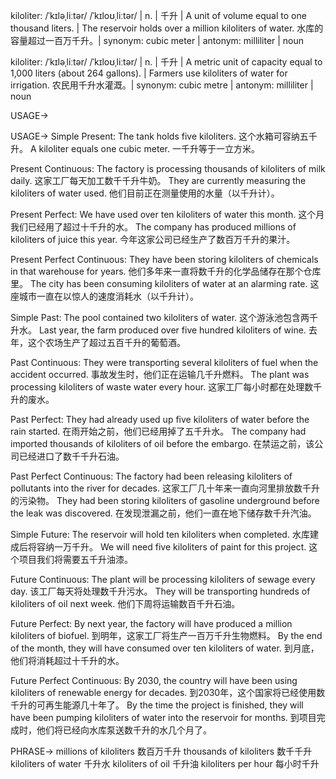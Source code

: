 kiloliter: /ˈkɪləˌliːtər/ /ˈkɪloʊˌliːtər/ | n. | 千升 | A unit of volume equal to one thousand liters. | The reservoir holds over a million kiloliters of water. 水库的容量超过一百万千升。| synonym: cubic meter | antonym: milliliter | noun

kiloliter: /ˈkɪləˌliːtər/ /ˈkɪloʊˌliːtər/ | n. | 千升 | A metric unit of capacity equal to 1,000 liters (about 264 gallons). |  Farmers use kiloliters of water for irrigation. 农民用千升水灌溉。| synonym: cubic metre | antonym: milliliter | noun


USAGE->

USAGE->
Simple Present:
The tank holds five kiloliters.  这个水箱可容纳五千升。
A kiloliter equals one cubic meter. 一千升等于一立方米。

Present Continuous:
The factory is processing thousands of kiloliters of milk daily.  这家工厂每天加工数千千升牛奶。
They are currently measuring the kiloliters of water used. 他们目前正在测量使用的水量（以千升计）。

Present Perfect:
We have used over ten kiloliters of water this month. 这个月我们已经用了超过十千升的水。
The company has produced millions of kiloliters of juice this year.  今年这家公司已经生产了数百万千升的果汁。

Present Perfect Continuous:
They have been storing kiloliters of chemicals in that warehouse for years.  他们多年来一直将数千升的化学品储存在那个仓库里。
The city has been consuming kiloliters of water at an alarming rate.  这座城市一直在以惊人的速度消耗水（以千升计）。

Simple Past:
The pool contained two kiloliters of water.  这个游泳池包含两千升水。
Last year, the farm produced over five hundred kiloliters of wine. 去年，这个农场生产了超过五百千升的葡萄酒。

Past Continuous:
They were transporting several kiloliters of fuel when the accident occurred. 事故发生时，他们正在运输几千升燃料。
The plant was processing kiloliters of waste water every hour.  这家工厂每小时都在处理数千升的废水。


Past Perfect:
They had already used up five kiloliters of water before the rain started.  在雨开始之前，他们已经用掉了五千升水。
The company had imported thousands of kiloliters of oil before the embargo.  在禁运之前，该公司已经进口了数千千升石油。


Past Perfect Continuous:
The factory had been releasing kiloliters of pollutants into the river for decades.  这家工厂几十年来一直向河里排放数千升的污染物。
They had been storing kiloliters of gasoline underground before the leak was discovered.  在发现泄漏之前，他们一直在地下储存数千升汽油。

Simple Future:
The reservoir will hold ten kiloliters when completed.  水库建成后将容纳一万千升。
We will need five kiloliters of paint for this project.  这个项目我们将需要五千升油漆。

Future Continuous:
The plant will be processing kiloliters of sewage every day.  该工厂每天将处理数千升污水。
They will be transporting hundreds of kiloliters of oil next week.  他们下周将运输数百千升石油。


Future Perfect:
By next year, the factory will have produced a million kiloliters of biofuel.  到明年，这家工厂将生产一百万千升生物燃料。
By the end of the month, they will have consumed over ten kiloliters of water.  到月底，他们将消耗超过十千升的水。


Future Perfect Continuous:
By 2030, the country will have been using kiloliters of renewable energy for decades. 到2030年，这个国家将已经使用数千升的可再生能源几十年了。
By the time the project is finished, they will have been pumping kiloliters of water into the reservoir for months.  到项目完成时，他们将已经向水库泵送数千升的水几个月了。



PHRASE->
millions of kiloliters 数百万千升
thousands of kiloliters 数千千升
kiloliters of water 千升水
kiloliters of oil 千升油
kiloliters per hour 每小时千升
